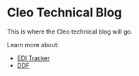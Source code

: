 

# Cleo Technical Blog

This is where the Cleo technical blog will go.

Learn more about: 
- [EDI Tracker](/EDITracker/index.html)
- [DDF](/DDF/index.html)


